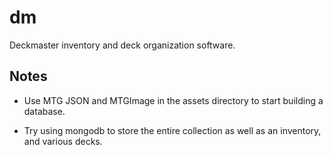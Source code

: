
dm
==

Deckmaster inventory and deck organization software.


Notes
-----

- Use MTG JSON and MTGImage in the assets directory to start building a
  database.

- Try using mongodb to store the entire collection as well as an inventory, and
  various decks.

